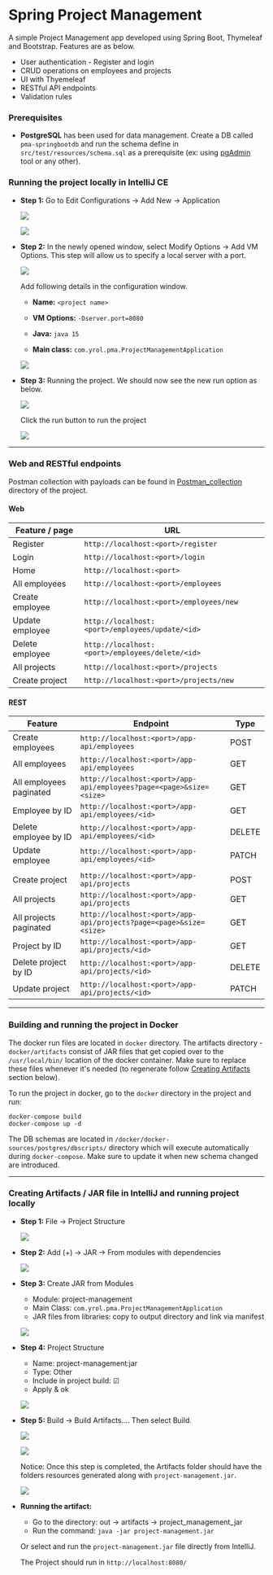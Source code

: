 # Spring Project Management
A simple Project Management app developed using Spring Boot, Thymeleaf and Bootstrap. Features are as below.

  - User authentication -  Register and login
  - CRUD operations on employees and projects
  - UI with Thyemeleaf
  - RESTful API endpoints
  - Validation rules

### Prerequisites
+ **PostgreSQL** has been used for data management. Create a DB called `pma-springbootdb` 
  and run the schema define in `src/test/resources/schema.sql` as a prerequisite 
  (ex: using [pgAdmin](https://www.pgadmin.org/) tool or any other).

### Running the project locally in IntelliJ CE
+ **Step 1:** Go to Edit Configurations &rarr; Add New &rarr; Application
  <p><img src="https://i.imgur.com/WDPIdls.png"></img></p>
  <p><img src="https://i.imgur.com/0wZl0ON.png"></p>
  
+ **Step 2:** In the newly opened window, select Modify Options &rarr; Add VM Options. This step will allow us to specify a local server with a port.
  <p><img src="https://i.imgur.com/0KVgpg2.png"></p>
  
  Add following details in the configuration window.

  - **Name:** `<project name>`

  - **VM Options:** `-Dserver.port=8080`

  - **Java:** `java 15`

  - **Main class:** `com.yrol.pma.ProjectManagementApplication`
  
  <p><img src="https://i.imgur.com/UErxhVN.png"></p>

+ **Step 3:** Running the project. We should now see the new run option as below.
  <p><img src="https://i.imgur.com/aHd60US.png"></p>
  
  Click the run button to run the project
  <p><img src="https://i.imgur.com/e0C2POL.png"></p>

---
### Web and RESTful endpoints
Postman collection with payloads can be found in [Postman_collection](https://github.com/Yrol/spring-project-management/tree/master/Postman_collection) directory of the project.

#### Web
| Feature / page  | URL|
|---|---|
|  Register | `http://localhost:<port>/register`  |
|  Login | `http://localhost:<port>/login`  |
|  Home | `http://localhost:<port>`  |
| All employees  | `http://localhost:<port>/employees`  |
| Create employee  | `http://localhost:<port>/employees/new` |
| Update employee  | `http://localhost:<port>/employees/update/<id>`  |
| Delete employee  | `http://localhost:<port>/employees/delete/<id>` |
| All projects  | `http://localhost:<port>/projects`  |
| Create project  | `http://localhost:<port>/projects/new`  |
  

#### REST
| Feature  | Endpoint| Type | 
|---|---|---|
| Create employees  | `http://localhost:<port>/app-api/employees`  | POST |
| All employees  | `http://localhost:<port>/app-api/employees`  | GET |
| All employees paginated | `http://localhost:<port>/app-api/employees?page=<page>&size=<size>`  | GET |
| Employee by ID  | `http://localhost:<port>/app-api/employees/<id>`  | GET |
| Delete employee by ID  | `http://localhost:<port>/app-api/employees/<id>`  | DELETE |
| Update employee | `http://localhost:<port>/app-api/employees/<id>`  | PATCH |
||||
| Create project  | `http://localhost:<port>/app-api/projects`  | POST |
| All projects  | `http://localhost:<port>/app-api/projects`  | GET |
| All projects paginated | `http://localhost:<port>/app-api/projects?page=<page>&size=<size>`  | GET |
| Project by ID  | `http://localhost:<port>/app-api/projects/<id>`  | GET |
| Delete project by ID  | `http://localhost:<port>/app-api/projects/<id>`  | DELETE |
| Update project | `http://localhost:<port>/app-api/projects/<id>`  | PATCH |


---
### Building and running the project in Docker
The docker run files are located in `docker` directory. The artifacts directory - `docker/artifacts` 
consist of JAR files that get copied over to the `/usr/local/bin/` location of the docker container. Make sure to 
replace these files whenever it's needed 
(to regenerate follow [Creating Artifacts](#creating-artifacts--jar-file-in-intellij-and-running-project-locally) section below).

To run the project in docker, go to the `docker` directory in the project and run:

```
docker-compose build
docker-compose up -d
```

The DB schemas are located in `/docker/docker-sources/postgres/dbscripts/` directory which will execute automatically during `docker-compose`. Make sure to update it when new schema changed are introduced.

---


### Creating Artifacts / JAR file in IntelliJ and running project locally

+ **Step 1:** File &rarr; Project Structure
  <p><img src="https://i.imgur.com/rTo35dE.png"></img></p>

+ **Step 2:** Add (+) &rarr; JAR &rarr; From modules with dependencies
  <p><img src="https://i.imgur.com/auX21p8.png"></img></p>

+ **Step 3:** Create JAR from Modules
  - Module: project-management
  - Main Class: `com.yrol.pma.ProjectManagementApplication`
  - JAR files from libraries: copy to output directory and link via manifest
  <p><img src="https://i.imgur.com/H8zsmZw.png"></img></p>
 
+ **Step 4:** Project Structure
  - Name: project-management:jar
  - Type: Other
  - Include in project build: &#9745;
  - Apply & ok
  <p><img src="https://i.imgur.com/X8Lp26W.png"></img></p>
  
 + **Step 5:** Build &rarr; Build Artifacts.... Then select Build.
    <p><img src="https://i.imgur.com/mwwzG02.png"></img></p>
    <p><img src="https://i.imgur.com/oDGVJv3.png"></img></p>
    
    Notice: Once this step is completed, the Artifacts folder should have the folders resources generated along with `project-management.jar`.
    <p><img src="https://i.imgur.com/vGB2d1P.png"></img></p>
    
 + **Running the artifact:**
    - Go to the directory: out &rarr; artifacts &rarr; project_management_jar
    - Run the command: `java -jar project-management.jar`

    Or select and run the `project-management.jar` file directly from IntelliJ.
    
    The Project should run in `http://localhost:8080/`
    
 
   
